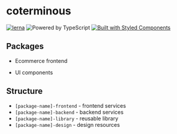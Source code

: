 # coterminous

[![lerna](https://img.shields.io/badge/maintained%20with-lerna-cc00ff.svg)](https://lernajs.io/)
![Powered by TypeScript](https://img.shields.io/badge/powered%20by-typescript-blue.svg)
[![Built with Styled Components](https://img.shields.io/badge/built%20with-styled%20components-db7093.svg)](https://www.styled-components.com/)

## Packages

- Ecommerce frontend

- UI components

## Structure

- `[package-name]-frontend` - frontend services
- `[package-name]-backend` - backend services
- `[package-name]-library` - reusable library
- `[package-name]-design` - design resources
